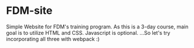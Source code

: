# FDM-site

Simple Website for FDM's training program. As this is a 3-day course, main goal is to utilize HTML and CSS. Javascript is optional.
...So let's try incorporating all three with webpack :)
